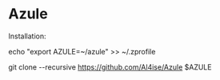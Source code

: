 # Azule

Installation:

echo "export AZULE=~/azule" >> ~/.zprofile

git clone --recursive https://github.com/Al4ise/Azule $AZULE
